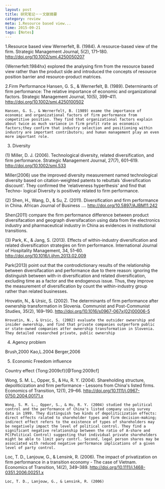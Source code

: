 ```yaml
---
layout: post
title: 研究笔记－－文献摘要
category: review
meta: 1.Resource based view...
time: 2015-09-21
tags: [Notes]
---
```


1.Resource based view
 Wernerfelt, B. (1984). A resource-based view of the firm. Strategic Management Journal, 5(2), 171–180. http://doi.org/10.1002/smj.4250050207

{Wernerfelt:1984hx} explored the analysing firm from the resource based view rather than the product side and introduced the concepts of resource position barrier and resource-product matrices.


2.Firm Performance
Hansen, G. S., & Wernerfelt, B. (1989). Determinants of firm performance: The relative importance of economic and organizational factors. Strategic Management Journal, 10(5), 399–411. http://doi.org/10.1002/smj.4250100502

    Hansen, G. S., & Wernerfelt, B. (1989) exame the importance of economic and organizational factors of firm performance from competitive position. They find that organizational factors explain about twice as much variance in firm profit rate as economics factors;they confirm that industry selection and positioning within industry are important contributors; and human management play an even more important role.



3. Diversity  

(1) Miller, D. J. (2006). Technological diversity, related diversification, and firm performance. Strategic Management Journal, 27(7), 601–619. http://doi.org/10.1002/smj.533

Miller(2006) use the improved diversity measurement named technological diversity based on citation-weighted patents to rebuttals 'diversification discount'. They confirmed the 'relativeness hyperthesis' and find that Techno- logical Diversity is positively related to firm performance.

(2) Shen, H., Wang, D., & Su, Z. (2011). Diversification and firm performance in China. African Journal of Business …. http://doi.org/10.5897/AJBM11.242

Shen(2011) compare the firm performance difference between product diversifacation and geograph diversifacation using data from the electronics industry and pharmaceutical industry in China as evidences in institutional transitions.

(3) Park, K., & Jang, S. (2013). Effects of within-industry diversification and related diversification strategies on firm performance. International Journal of Hospitality Management, 34, 51–60. http://doi.org/10.1016/j.ijhm.2013.02.009

Park(2013) point out that the controdictionary results of the relationship between diversifacation and performance due to there reason: ignoring the distinguish between with-in diversification and related diversification, excluding time as a factor and the endogenous issue. Thus, they improve the measurement of diversification by count the within-industry group rather than related businesses.

Hrovatin, N., & Ursic, S. (2002). The determinants of firm performance after ownership transformation in Slovenia. Communist and Post-Communist Studies, 35(2), 169–190. http://doi.org/10.1016/s0967-067x(02)00006-5

    Hrovatin, N., & Ursic, S. (2002) evaluate the outsider ownership and insider ownership, and find that private companies outperform public or state-owned companies atfer ownership transformation in Slovenia. They detailed researched private, public ownership

4. Agency problem

Brush,2000
Kao,L.2004
Berger,2006

5. Economic Freedom influence

Country effect
{Tong:2009cf}[@Tong:2009cf]

Wong, S. M. L., Opper, S., & Hu, R. Y. (2004). Shareholding structure, depoliticization and firm performance - Lessons from China's listed firms. Economics of Transition, 12(1), 29–66. http://doi.org/10.1111/j.0967-0750.2004.00171.x

    Wong, S. M. L., Opper, S., & Hu, R. Y. (2004) studied the political control and the performance of China's listed company using survey data in 1999. They distinguish two kinds of depoliticization effects: direct effects ralated to shareholder types and firm decision-making; indirect effect refers to the existence of types of shareholders may be negatively impact the level of political control. They find a significant negative relationship between the ratio of A-share and PC(Political Control) suggesting that individual private shareholders might be able to limit pary contrl. Second, legal person shares may be associated with reduced negative performance implications of a given level of party control. 

Loc, T. D., Lanjouw, G., & Lensink, R. (2006). The impact of privatization on firm performance in a transition economy - The case of Vietnam. Economics of Transition, 14(2), 349–389. http://doi.org/10.1111/j.1468-0351.2006.00251.x

    Loc, T. D., Lanjouw, G., & Lensink, R. (2006)


